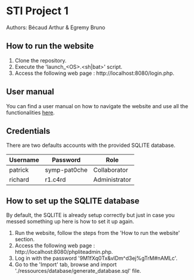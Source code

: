 # STI Project 1
Authors: Bécaud Arthur & Egremy Bruno
## How to run the website
1. Clone the repository.
2. Execute the 'launch_\<OS>.<sh|bat>' script.
3. Access the following web page : http://localhost:8080/login.php.
## User manual
You can find a user manual on how to navigate the website and use all the functionalities [here](./ressources/user_manual.md).
## Credentials
There are two defaults accounts with the provided SQLITE database.

| Username | Password     | Role          |
|----------|--------------|---------------|
| patrick  | symp-pat0che | Collaborator  |
| richard  | r1.c4rd      | Administrator |
## How to set up the SQLITE database
By default, the SQLITE is already setup correctly but just in case you messed something up here is how to set it up again.

1. Run the website, follow the steps from the 'How to run the website' section.
2. Access the following web page : http://localhost:8080/phpliteadmin.php.
3. Log in with the password '9M1fXq0Tx&vlDm^d3ej%gTrM#nAMLc'.
4. Go to the 'Import' tab, browse and import './ressources/database/generate_database.sql' file.
